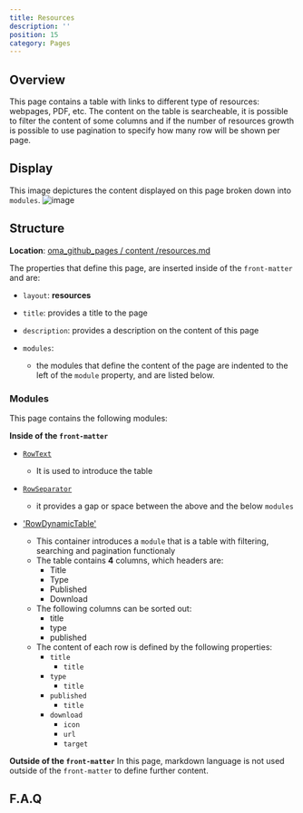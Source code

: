 ```yaml
---
title: Resources
description: ''
position: 15
category: Pages
---
```

## Overview
This page contains a table with links to different type of resources: webpages, PDF, etc.
The content on the table is searcheable, it is possible to filter the content of some columns and if the number of resources growth is possible to use pagination to specify how many row will be shown per page.

## Display
This image depictures the content displayed on this page broken down into `modules`.
![image](https://user-images.githubusercontent.com/3258579/147797815-f0bd7b73-d18e-4975-b5f0-6498fa29c887.png)

## Structure
**Location**: [oma_github_pages / content /resources.md](https://raw.githubusercontent.com/OpenMobileAlliance/oma_github_pages/main/content/resources.md)

The properties that define this page, are inserted inside of the `front-matter` and are:

* `layout`: **resources**

* `title`:  provides a title to the page

* `description`: provides a description on the content of this page

* `modules`:
    * the modules that define the content of the page are indented to the left of the `module` property, and are listed below.

### Modules

This page contains the following modules:

**Inside of the `front-matter`**

* [`RowText`](https://raw.githubusercontent.com/OpenMobileAlliance/oma_github_pages/main/content/resources.md)
    * It is used to introduce the table

* [`RowSeparator`](https://raw.githubusercontent.com/OpenMobileAlliance/oma_github_pages/main/content/resources.md)
    * it provides a gap or space between the above and the below `modules`

* ['RowDynamicTable'](https://raw.githubusercontent.com/OpenMobileAlliance/oma_github_pages/main/content/resources.md)
  * This container introduces a `module` that is a table with filtering, searching and pagination functionaly
  * The table contains **4** columns, which headers are:
    * Title
    * Type
    * Published
    * Download
  * The following columns can be sorted out:
    * title
    * type
    * published
  * The content of each row is defined by the following properties:
    * `title`
        * `title`
    * `type`
        * `title`
    * `published`
        * `title`
    * `download`
        * `icon`
        * `url`
        * `target`


**Outside of the `front-matter`**
In this page, markdown language is not used outside of the `front-matter` to define further content.

## F.A.Q


